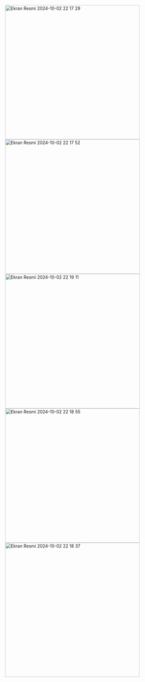 <img width="434" alt="Ekran Resmi 2024-10-02 22 17 29" src="https://github.com/user-attachments/assets/2faad7c1-6b16-40f2-ad41-43dd8c410626">
<img width="435" alt="Ekran Resmi 2024-10-02 22 17 52" src="https://github.com/user-attachments/assets/3b1bf118-261d-46e1-810b-fedff8d86fea">
<img width="435" alt="Ekran Resmi 2024-10-02 22 19 11" src="https://github.com/user-attachments/assets/eab6f4f0-aef6-4367-9d41-0d258655c8a7">
<img width="434" alt="Ekran Resmi 2024-10-02 22 18 55" src="https://github.com/user-attachments/assets/3d93b47d-46b7-4620-9348-efe9fdeff562">
<img width="434" alt="Ekran Resmi 2024-10-02 22 18 37" src="https://github.com/user-attachments/assets/a71a03e5-60e1-4f94-8ca3-af4a7747a4df">

